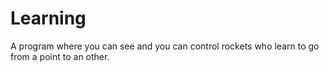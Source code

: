 # Learning
A program where you can see and you can control rockets who learn to go from a point to an other.
